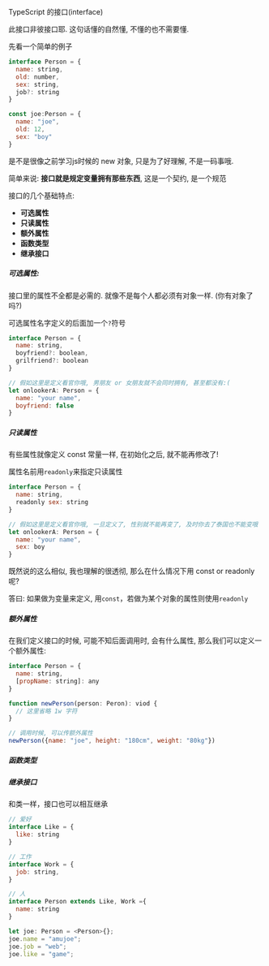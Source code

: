 TypeScript 的接口(interface)



此接口非彼接口耶. 这句话懂的自然懂, 不懂的也不需要懂. 



先看一个简单的例子

```js
interface Person = {
  name: string,
  old: number,
  sex: string,
  job?: string
}

const joe:Person = {
  name: "joe",
  old: 12,
  sex: "boy"
}
```

是不是很像之前学习js时候的 new 对象, 只是为了好理解, 不是一码事哦.

简单来说: **接口就是规定变量拥有那些东西**, 这是一个契约, 是一个规范



接口的几个基础特点:

* **可选属性**
* **只读属性**
* **额外属性**
* **函数类型**
* **继承接口**



##### 可选属性:

接口里的属性不全都是必需的. 就像不是每个人都必须有对象一样. (你有对象了吗?)

可选属性名字定义的后面加一个`?`符号

```js
interface Person = {
  name: string,
  boyfriend?: boolean,
  grilfriend?: boolean
}

// 假如这里是定义看官你哦, 男朋友 or 女朋友就不会同时拥有, 甚至都没有:(
let onlookerA: Person = {
  name: "your name",
  boyfriend: false
}
```



##### 只读属性

有些属性就像定义 const 常量一样,  在初始化之后, 就不能再修改了!

属性名前用`readonly`来指定只读属性

```js
interface Person = {
  name: string,
  readonly sex: string
}

// 假如这里是定义看官你哦, 一旦定义了, 性别就不能再变了, 及时你去了泰国也不能变哦
let onlookerA: Person = {
  name: "your name",
  sex: boy
}
```

既然说的这么相似, 我也理解的很透彻,  那么在什么情况下用 const or readonly 呢?

答曰: 如果做为变量来定义, 用`const`，若做为某个对象的属性则使用`readonly`



##### **额外属性**

在我们定义接口的时候, 可能不知后面调用时, 会有什么属性, 那么我们可以定义一个额外属性:

```js
interface Person = {
  name: string,
  [propName: string]: any
}

function newPerson(person: Peron): viod {
  // 这里省略 1w 字符
}

// 调用时候, 可以传额外属性
newPerson({name: "joe", height: "180cm", weight: "80kg"})
```



##### 函数类型





##### 继承接口

和类一样，接口也可以相互继承

```js
// 爱好
interface Like = {
  like: string
}

// 工作
interface Work = {
  job: string,
}

// 人
interface Person extends Like, Work ={
  name: string
}

let joe: Person = <Person>{};
joe.name = "amujoe";
joe.job = "web";
joe.like = "game";
```









